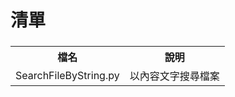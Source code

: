 <h1>清單</h1>
<table style="width:100%">
<tr>
  <h3>
    <th>檔名</th>
    <th>說明</th>
  </h3>
</tr>
<h4>
<tr>
  <td>SearchFileByString.py</td>
  <td>以內容文字搜尋檔案</td>
</tr>
</table>
